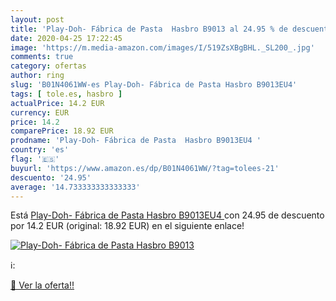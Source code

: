 ```yaml
---
layout: post
title: 'Play-Doh- Fábrica de Pasta  Hasbro B9013 al 24.95 % de descuento'
date: 2020-04-25 17:22:45
image: 'https://m.media-amazon.com/images/I/519ZsXBgBHL._SL200_.jpg'
comments: true
category: ofertas
author: ring
slug: 'B01N4061WW-es Play-Doh- Fábrica de Pasta Hasbro B9013EU4'
tags: [ tole.es, hasbro ]
actualPrice: 14.2 EUR
currency: EUR
price: 14.2
comparePrice: 18.92 EUR
prodname: 'Play-Doh- Fábrica de Pasta  Hasbro B9013EU4 '
country: 'es'
flag: '🇪🇸'
buyurl: 'https://www.amazon.es/dp/B01N4061WW/?tag=tolees-21'
descuento: '24.95'
average: '14.733333333333333'
---
```


Está [Play-Doh- Fábrica de Pasta  Hasbro B9013EU4 ](https://www.amazon.es/dp/B01N4061WW/?tag=tolees-21) con 24.95 de descuento por 14.2 EUR (original: 18.92 EUR) en el siguiente enlace!

[![Play-Doh- Fábrica de Pasta  Hasbro B9013](https://m.media-amazon.com/images/I/519ZsXBgBHL._SL200_.jpg)](https://www.amazon.es/dp/B01N4061WW/?tag=tolees-21)

ℹ️:


[🛒 Ver la oferta!!](https://www.amazon.es/dp/B01N4061WW/?tag=tolees-21)
